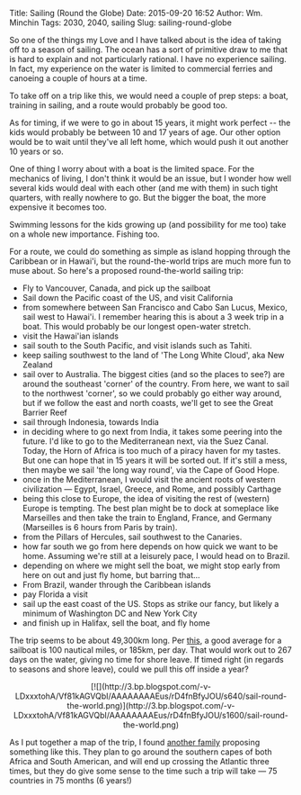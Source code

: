 Title: Sailing (Round the Globe)
Date: 2015-09-20 16:52
Author: Wm. Minchin
Tags: 2030, 2040, sailing
Slug: sailing-round-globe

So one of the things my Love and I have talked about is the idea of
taking off to a season of sailing. The ocean has a sort of primitive
draw to me that is hard to explain and not particularly rational. I have
no experience sailing. In fact, my experience on the water is limited to
commercial ferries and canoeing a couple of hours at a time.

To take off on a trip like this, we would need a couple of prep steps: a
boat, training in sailing, and a route would probably be good too.

As for timing, if we were to go in about 15 years, it might work
perfect -- the kids would probably be between 10 and 17 years of age.
Our other option would be to wait until they've all left home, which
would push it out another 10 years or so.

One of thing I worry about with a boat is the limited space. For the
mechanics of living, I don't think it would be an issue, but I wonder
how well several kids would deal with each other (and me with them) in
such tight quarters, with really nowhere to go. But the bigger the boat,
the more expensive it becomes too.

Swimming lessons for the kids growing up (and possibility for me too)
take on a whole new importance. Fishing too.

For a route, we could do something as simple as island hopping through
the Caribbean or in Hawai'i, but the round-the-world trips are much more
fun to muse about. So here's a proposed round-the-world sailing trip:

-   Fly to Vancouver, Canada, and pick up the sailboat
-   Sail down the Pacific coast of the US, and visit California
-   from somewhere between San Francisco and Cabo San Lucus, Mexico,
    sail west to Hawai'i. I remember hearing this is about a 3 week trip
    in a boat. This would probably be our longest open-water stretch.
-   visit the Hawai'ian islands
-   sail south to the South Pacific, and visit islands such as Tahiti.
-   keep sailing southwest to the land of 'The Long White Cloud', aka
    New Zealand
-   sail over to Australia. The biggest cities (and so the places to
    see?) are around the southeast 'corner' of the country. From here,
    we want to sail to the northwest 'corner', so we could probably go
    either way around, but if we follow the east and north coasts, we'll
    get to see the Great Barrier Reef
-   sail through Indonesia, towards India
-   in deciding where to go next from India, it takes some peering into
    the future. I'd like to go to the Mediterranean next, via the Suez
    Canal. Today, the Horn of Africa is too much of a piracy haven for
    my tastes. But one can hope that in 15 years it will be sorted out.
    If it's still a mess, then maybe we sail 'the long way round', via
    the Cape of Good Hope.
-   once in the Mediterranean, I would visit the ancient roots of
    western civilization — Egypt, Israel, Greece, and Rome, and possibly
    Carthage
-   being this close to Europe, the idea of visiting the rest of
    (western) Europe is tempting. The best plan might be to dock at
    someplace like Marseilles and then take the train to England,
    France, and Germany (Marseilles is 6 hours from Paris by train).
-   from the Pillars of Hercules, sail southwest to the Canaries.
-   how far south we go from here depends on how quick we want to be
    home. Assuming we're still at a leisurely pace, I would head on to
    Brazil.
-   depending on where we might sell the boat, we might stop early from
    here on out and just fly home, but barring that...
-   From Brazil, wander through the Caribbean islands
-   pay Florida a visit
-   sail up the east coast of the US. Stops as strike our fancy, but
    likely a minimum of Washington DC and New York City
-   and finish up in Halifax, sell the boat, and fly home

The trip seems to be about 49,300km long. Per
[this](http://travel.stackexchange.com/questions/11518/how-fast-can-one-expect-to-travel-in-an-ocean-going-sailboat),
a good average for a sailboat is 100 nautical miles, or 185km, per day.
That would work out to 267 days on the water, giving no time for shore
leave. If timed right (in regards to seasons and shore leave), could we
pull this off inside a year?

<div class="separator" style="clear: both; text-align: center;">
[![](http://3.bp.blogspot.com/-v-LDxxxtohA/Vf81kAGVQbI/AAAAAAAAEus/rD4fnBfyJOU/s640/sail-round-the-world.png)](http://3.bp.blogspot.com/-v-LDxxxtohA/Vf81kAGVQbI/AAAAAAAAEus/rD4fnBfyJOU/s1600/sail-round-the-world.png)
</div>

<!-- Map on Tripline -->

As I put together a map of the trip, I found [another
family](http://www.sailforgood.org/) proposing something like this. They
plan to go around the southern capes of both Africa and South American,
and will end up crossing the Atlantic three times, but they do give some
sense to the time such a trip will take — 75 countries in 75 months (6
years!)
